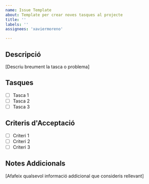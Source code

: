 ```yaml
---
name: Issue Template
about: Template per crear noves tasques al projecte
title: ''
labels: ''
assignees: 'xaviermoreno'

---
```


## Descripció
[Descriu breument la tasca o problema]

## Tasques
- [ ] Tasca 1
- [ ] Tasca 2
- [ ] Tasca 3

## Criteris d'Acceptació
- [ ] Criteri 1
- [ ] Criteri 2
- [ ] Criteri 3

## Notes Addicionals
[Afafeix qualsevol informació addicional que consideris rellevant] 